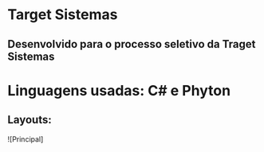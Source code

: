 # Target Sistemas
## Desenvolvido para o processo seletivo da Traget Sistemas
# Linguagens usadas: C# e Phyton
## Layouts:
![Principal]
